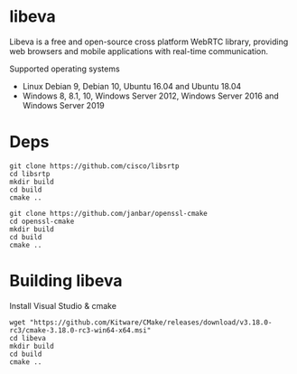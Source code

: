 # libeva

Libeva is a free and open-source cross platform WebRTC library, providing web browsers and mobile applications with real-time communication.

Supported operating systems

- Linux Debian 9, Debian 10, Ubuntu 16.04 and Ubuntu 18.04
- Windows 8, 8.1, 10, Windows Server 2012, Windows Server 2016 and Windows Server 2019

# Deps

```
git clone https://github.com/cisco/libsrtp
cd libsrtp
mkdir build
cd build
cmake ..

git clone https://github.com/janbar/openssl-cmake
cd openssl-cmake
mkdir build
cd build
cmake ..
```

# Building libeva

Install Visual Studio & cmake

```
wget "https://github.com/Kitware/CMake/releases/download/v3.18.0-rc3/cmake-3.18.0-rc3-win64-x64.msi"
cd libeva
mkdir build
cd build
cmake ..
```


